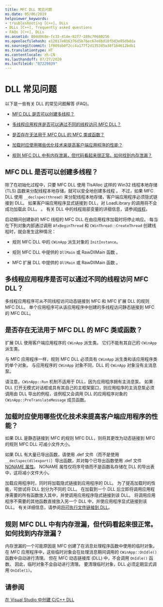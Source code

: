```yaml
---
title: MFC DLL 常见问题
ms.date: 05/06/2019
helpviewer_keywords:
- troubleshooting [C++], DLLs
- DLLs [C++], frequently asked questions
- FAQs [C++], DLLs
ms.assetid: 09dd068e-fc33-414e-82f7-289c70680256
ms.openlocfilehash: e12817e016376d5b76ec67e8bd10fbd3e85dbdda
ms.sourcegitcommit: 1f009ab0f2cc4a177f2d1353d5a38f164612bdb1
ms.translationtype: HT
ms.contentlocale: zh-CN
ms.lasthandoff: 07/27/2020
ms.locfileid: "87229839"
---
```

# <a name="dll-frequently-asked-questions"></a>DLL 常见问题

以下是一些有关 DLL 的常见问题解答 (FAQ)。

- [MFC DLL 是否可以创建多线程？](#mfc_multithreaded_1)

- [多线程应用程序是否可以通过不同的线程访问 MFC DLL？](#mfc_multithreaded_2)

- [是否存在无法用于 MFC DLL 的 MFC 类或函数？](#mfc_prohibited_classes)

- [加载时应使用哪些优化技术来提高客户端应用程序的性能？](#mfc_optimization)

- [规则 MFC DLL 中有内存泄漏，但代码看起来很正常。如何找到内存泄漏？](#memory_leak)

## <a name="can-an-mfc-dll-create-multiple-threads"></a><a name="mfc_multithreaded_1"></a> MFC DLL 是否可以创建多线程？

除了在初始化过程中，只要 MFC DLL 使用 TlsAlloc 这样的 Win32 线程本地存储 (TLS) 函数来分配线程本地存储，就可以安全地创建多线程  。 不过，如果 MFC DLL 使用 `__declspec(thread)` 来分配线程本地存储，客户端应用程序必须隐式链接到 DLL。 如果客户端应用程序显式链接到 DLL，对 LoadLibrary 的调用将不会成功加载此 DLL。  。 有关 DLL 中的线程局部变量的详细信息，请参阅[线程](../cpp/thread.md)。

启动期间创建新的 MFC 线程的 MFC DLL 在由应用程序加载时将停止响应。 每当在下列对象内部通过调用 `AfxBeginThread` 和 `CWinThread::CreateThread` 创建线程时，就会发生这种情况：

- 规则 MFC DLL 中的 `CWinApp` 派生对象的 `InitInstance`。

- 规则 MFC DLL 中提供的 `DllMain` 或 RawDllMain 函数  。

- MFC 扩展 DLL 中提供的 `DllMain` 或 RawDllMain 函数  。

## <a name="can-a-multithreaded-application-access-an-mfc-dll-in-different-threads"></a><a name="mfc_multithreaded_2"></a> 多线程应用程序是否可以通过不同的线程访问 MFC DLL？

多线程应用程序可从不同线程访问动态链接到 MFC 和 MFC 扩展 DLL 的规则 MFC DLL。 单个应用程序可从该应用程序中创建的多线程访问静态链接到 MFC 的 MFC DLL。

## <a name="are-there-any-mfc-classes-or-functions-that-cannot-be-used-in-an-mfc-dll"></a><a name="mfc_prohibited_classes"></a> 是否存在无法用于 MFC DLL 的 MFC 类或函数？

扩展 DLL 使用客户端应用程序的 `CWinApp` 派生类。 它们不能有其自己的 `CWinApp` 派生类。

与 MFC 应用程序一样，规则 MFC DLL 必须具有 `CWinApp` 派生类和该应用程序类的单个对象。 与应用程序的 `CWinApp` 对象不同，DLL 的 `CWinApp` 对象没有主消息泵。

请注意，`CWinApp::Run` 机制不适用于 DLL，因为应用程序拥有主消息泵。 如果 DLL 打开无模式对话框或具有其自己的主框架窗口，则应用程序的主消息泵必须调用由 DLL 导出的例程，该例程又会调用 DLL 的应用程序对象的 `CWinApp::PreTranslateMessage` 成员函数。

## <a name="what-optimization-techniques-should-i-use-to-improve-the-client-application39s-performance-when-loading"></a><a name="mfc_optimization"></a> 加载时应使用哪些优化技术来提高客户端应用程序的性能？

如果 DLL 是静态链接到 MFC 的规则 MFC DLL，则将其更改为动态链接到 MFC 的规则 MFC DLL 可减小文件大小。

如果 DLL 有大量已导出函数，请使用 .def 文件（而不是使用 `__declspec(dllexport)`）导出函数，并对每个已导出函数使用 .def 文件 [NONAME 属性](exporting-functions-from-a-dll-by-ordinal-rather-than-by-name.md)。 NONAME 属性仅将序号值而不是函数名存储在 DLL 的导出表中，这将减小文件大小。

加载应用程序时，同时将加载隐式链接到应用程序的 DLL。 为了提高加载时的性能，可尝试将 DLL 划分为不同的 DLL。 在加载到一个 DLL 后立即将调用应用程序需要的所有函数放入其中，并使调用应用程序隐式链接到该 DLL。 将调用应用程序不需要的其他函数直接放入另一个 DLL 中，并使应用程序显式链接到该 DLL。 有关详细信息，请参阅[将可执行文件链接到 DLL](linking-an-executable-to-a-dll.md#determining-which-linking-method-to-use)。

## <a name="there39s-a-memory-leak-in-my-regular-mfc-dll-but-my-code-looks-fine-how-can-i-find-the-memory-leak"></a><a name="memory_leak"></a> 规则 MFC DLL 中有内存泄漏，但代码看起来很正常。 如何找到内存泄漏？

内存泄漏的一个可能原因是 MFC 创建了在消息处理程序函数中使用的临时对象。 在 MFC 应用程序中，这些临时对象会在处理消息期间调用的 `CWinApp::OnIdle()` 函数中自动进行清理。 但在 MFC 动态链接库 (DLL) 中，不会调用 `OnIdle()` 函数。 因此，临时对象不会自动进行清理。 要清理临时对象，DLL 必须定期显式调用 `OnIdle(1)`。

## <a name="see-also"></a>请参阅

[在 Visual Studio 中创建 C/C++ DLL](dlls-in-visual-cpp.md)

